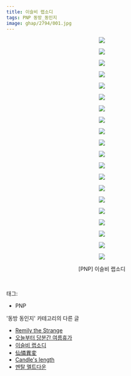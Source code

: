 ```yaml
---
title: 이슬비 랩소디
tags: PNP 동방_동인지
image: ghap/2794/001.jpg
---
```

<div class="article">
<p style="text-align: center; clear: none; float: none;"><img src="{{ site.nasurl }}/ghap/2794/001.jpg"/></p>
<p style="text-align: center; clear: none; float: none;"><img src="{{ site.nasurl }}/ghap/2794/002.jpg"/></p>
<p style="text-align: center; clear: none; float: none;"><img src="{{ site.nasurl }}/ghap/2794/003.jpg"/></p>
<p style="text-align: center; clear: none; float: none;"><img src="{{ site.nasurl }}/ghap/2794/004.jpg"/></p>
<p style="text-align: center; clear: none; float: none;"><img src="{{ site.nasurl }}/ghap/2794/005.jpg"/></p>
<p style="text-align: center; clear: none; float: none;"><img src="{{ site.nasurl }}/ghap/2794/006.jpg"/></p>
<p style="text-align: center; clear: none; float: none;"><img src="{{ site.nasurl }}/ghap/2794/007.jpg"/></p>
<p style="text-align: center; clear: none; float: none;"><img src="{{ site.nasurl }}/ghap/2794/008.jpg"/></p>
<p style="text-align: center; clear: none; float: none;"><img src="{{ site.nasurl }}/ghap/2794/009.jpg"/></p>
<p style="text-align: center; clear: none; float: none;"><img src="{{ site.nasurl }}/ghap/2794/010.jpg"/></p>
<p style="text-align: center; clear: none; float: none;"><img src="{{ site.nasurl }}/ghap/2794/011.jpg"/></p>
<p style="text-align: center; clear: none; float: none;"><img src="{{ site.nasurl }}/ghap/2794/012.jpg"/></p>
<p style="text-align: center; clear: none; float: none;"><img src="{{ site.nasurl }}/ghap/2794/013.jpg"/></p>
<p style="text-align: center; clear: none; float: none;"><img src="{{ site.nasurl }}/ghap/2794/014.jpg"/></p>
<p style="text-align: center; clear: none; float: none;"><img src="{{ site.nasurl }}/ghap/2794/015.jpg"/></p>
<p style="text-align: center; clear: none; float: none;"><img src="{{ site.nasurl }}/ghap/2794/016.jpg"/></p>
<p style="text-align: center; clear: none; float: none;"><img src="{{ site.nasurl }}/ghap/2794/017.jpg"/></p>
<p style="text-align: center; clear: none; float: none;"><img src="{{ site.nasurl }}/ghap/2794/018.jpg"/></p>
<p style="text-align: center; clear: none; float: none;"><img src="{{ site.nasurl }}/ghap/2794/019.jpg"/></p>
<p style="text-align: center; clear: none; float: none;"><img src="{{ site.nasurl }}/ghap/2794/020.jpg"/></p>
<p style="text-align: center; clear: none; float: none;">[PNP] 이슬비 랩소디</p>
<p><br/></p>
</div><div class="tagTrail">
<p>태그: </p>
<ul>
<li>PNP</li>
</ul>
</div><div class="another">
<p>'동방 동인지' 카테고리의 다른 글</p>
<ul>
<li><a href="/2016-11-29-ghap_2796">Remily the Strange</a></li>
<li><a href="/2016-11-29-ghap_2795">오늘부터 당분간 여름휴가</a></li>
<li><a href="/2016-11-29-ghap_2794">이슬비 랩소디</a></li>
<li><a href="/2016-11-29-ghap_2793">仙憐異変</a></li>
<li><a href="/2016-11-29-ghap_2792">Candle's length</a></li>
<li><a href="/2016-11-29-ghap_2791">멘탈 멜트다운</a></li>
</ul>
</div><div class="cb_module cb_fluid">
<div class="cb_wrt cb_profile">
</div><!-- commentList close -->
</div>